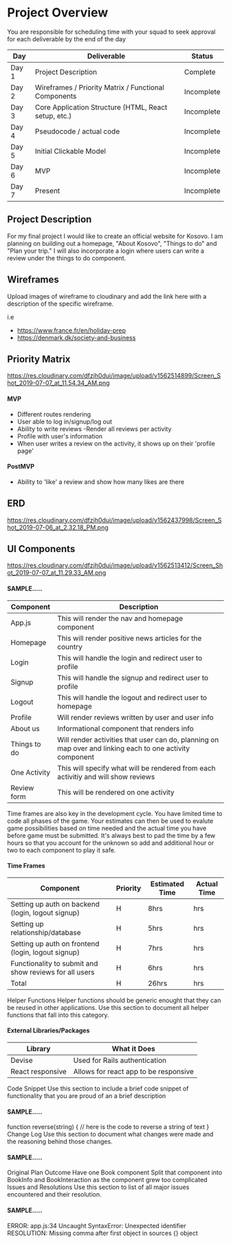# Project Overview

You are responsible for scheduling time with your squad to seek approval for each deliverable by the end of the day

Day | Deliverable | Status
--- | --- | ---
Day 1	|Project Description |Complete
Day 2	|Wireframes / Priority Matrix / Functional Components |Incomplete
Day 3	|Core Application Structure (HTML, React setup, etc.) |Incomplete
Day 4	|Pseudocode / actual code |Incomplete
Day 5	|Initial Clickable Model |Incomplete
Day 6	|MVP |Incomplete
Day 7	|Present |Incomplete

## Project Description
For my final project I would like to create an official website for Kosovo. I am planning on building out a homepage, "About Kosovo", "Things to do" and "Plan your trip." I will also incorporate a login where users can write a review under the things to do component.

## Wireframes
Upload images of wireframe to cloudinary and add the link here with a description of the specific wireframe.

i.e
- https://www.france.fr/en/holiday-prep
- https://denmark.dk/society-and-business

## Priority Matrix
https://res.cloudinary.com/dfzjh0dui/image/upload/v1562514899/Screen_Shot_2019-07-07_at_11.54.34_AM.png

#### MVP
- Different routes rendering
- User able to log in/signup/log out
- Ability to write reviews
-Render all reviews per activity
- Profile with user's information
- When user writes a review on the activity, it shows up on their 'profile page'

#### PostMVP
- Ability to 'like' a review and show how many likes are there

## ERD
https://res.cloudinary.com/dfzjh0dui/image/upload/v1562437998/Screen_Shot_2019-07-06_at_2.32.18_PM.png

## UI Components
https://res.cloudinary.com/dfzjh0dui/image/upload/v1562513412/Screen_Shot_2019-07-07_at_11.29.33_AM.png

#### SAMPLE.....
Component |	Description
--- | --- 
App.js |This will render the nav and homepage component
Homepage| This will render positive news articles for the country
Login | This will handle the login and redirect user to profile
Signup | This will handle the signup and redirect user to profile
Logout | This will handle the logout and redirect user to homepage
Profile | Will render reviews written by user and user info
About us | Informational component that renders info
Things to do | Will render activities that user can do, planning on map over and linking each to one activity component
One Activity | This will specify what will be rendered from each activitiy and will show reviews
Review form | This will be rendered on one activity


Time frames are also key in the development cycle. You have limited time to code all phases of the game. Your estimates can then be used to evalute game possibilities based on time needed and the actual time you have before game must be submitted. It's always best to pad the time by a few hours so that you account for the unknown so add and additional hour or two to each component to play it safe.

#### Time Frames
Component	| Priority |	Estimated Time | Actual Time
--- | ---| --- | ---
Setting up auth on backend (login, logout signup)| H	|8hrs|	hrs
Setting up relationship/database | H	|5hrs|	hrs
Setting up auth on frontend (login, logout signup)| H |7hrs| hrs
Functionality to submit and show reviews for all users |H |6hrs |hrs
Total |	H | 26hrs	|hrs

Helper Functions
Helper functions should be generic enought that they can be reused in other applications. Use this section to document all helper functions that fall into this category.

#### External Libraries/Packages
Library	| What it Does
--- | --- 
Devise	|Used for Rails authentication
React responsive | Allows for react app to be responsive

Code Snippet
Use this section to include a brief code snippet of functionality that you are proud of an a brief description

#### SAMPLE.....
function reverse(string) {
	// here is the code to reverse a string of text
}
Change Log
Use this section to document what changes were made and the reasoning behind those changes.

#### SAMPLE.....
Original Plan	Outcome
Have one Book component	Split that component into BookInfo and BookInteraction as the component grew too complicated
Issues and Resolutions
Use this section to list of all major issues encountered and their resolution.

#### SAMPLE.....
ERROR: app.js:34 Uncaught SyntaxError: Unexpected identifier
RESOLUTION: Missing comma after first object in sources {} object
